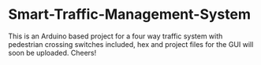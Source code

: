 # Smart-Traffic-Management-System
This is an Arduino based project for a four way traffic system with pedestrian crossing switches included, hex and project files for the GUI will soon be uploaded.
Cheers!
